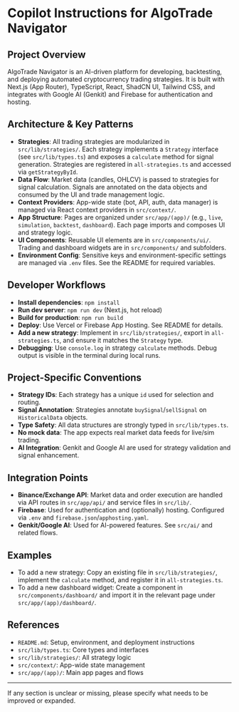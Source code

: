 # Copilot Instructions for AlgoTrade Navigator

## Project Overview
AlgoTrade Navigator is an AI-driven platform for developing, backtesting, and deploying automated cryptocurrency trading strategies. It is built with Next.js (App Router), TypeScript, React, ShadCN UI, Tailwind CSS, and integrates with Google AI (Genkit) and Firebase for authentication and hosting.

## Architecture & Key Patterns
- **Strategies**: All trading strategies are modularized in `src/lib/strategies/`. Each strategy implements a `Strategy` interface (see `src/lib/types.ts`) and exposes a `calculate` method for signal generation. Strategies are registered in `all-strategies.ts` and accessed via `getStrategyById`.
- **Data Flow**: Market data (candles, OHLCV) is passed to strategies for signal calculation. Signals are annotated on the data objects and consumed by the UI and trade management logic.
- **Context Providers**: App-wide state (bot, API, auth, data manager) is managed via React context providers in `src/context/`.
- **App Structure**: Pages are organized under `src/app/(app)/` (e.g., `live`, `simulation`, `backtest`, `dashboard`). Each page imports and composes UI and strategy logic.
- **UI Components**: Reusable UI elements are in `src/components/ui/`. Trading and dashboard widgets are in `src/components/` and subfolders.
- **Environment Config**: Sensitive keys and environment-specific settings are managed via `.env` files. See the README for required variables.

## Developer Workflows
- **Install dependencies**: `npm install`
- **Run dev server**: `npm run dev` (Next.js, hot reload)
- **Build for production**: `npm run build`
- **Deploy**: Use Vercel or Firebase App Hosting. See README for details.
- **Add a new strategy**: Implement in `src/lib/strategies/`, export in `all-strategies.ts`, and ensure it matches the `Strategy` type.
- **Debugging**: Use `console.log` in strategy `calculate` methods. Debug output is visible in the terminal during local runs.

## Project-Specific Conventions
- **Strategy IDs**: Each strategy has a unique `id` used for selection and routing.
- **Signal Annotation**: Strategies annotate `buySignal`/`sellSignal` on `HistoricalData` objects.
- **Type Safety**: All data structures are strongly typed in `src/lib/types.ts`.
- **No mock data**: The app expects real market data feeds for live/sim trading.
- **AI Integration**: Genkit and Google AI are used for strategy validation and signal enhancement.

## Integration Points
- **Binance/Exchange API**: Market data and order execution are handled via API routes in `src/app/api/` and service files in `src/lib/`.
- **Firebase**: Used for authentication and (optionally) hosting. Configured via `.env` and `firebase.json`/`apphosting.yaml`.
- **Genkit/Google AI**: Used for AI-powered features. See `src/ai/` and related flows.

## Examples
- To add a new strategy: Copy an existing file in `src/lib/strategies/`, implement the `calculate` method, and register it in `all-strategies.ts`.
- To add a new dashboard widget: Create a component in `src/components/dashboard/` and import it in the relevant page under `src/app/(app)/dashboard/`.

## References
- `README.md`: Setup, environment, and deployment instructions
- `src/lib/types.ts`: Core types and interfaces
- `src/lib/strategies/`: All strategy logic
- `src/context/`: App-wide state management
- `src/app/(app)/`: Main app pages and flows

---

If any section is unclear or missing, please specify what needs to be improved or expanded.
